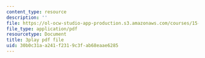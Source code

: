 ```yaml
---
content_type: resource
description: ''
file: https://ol-ocw-studio-app-production.s3.amazonaws.com/courses/15-s08-fintech-shaping-the-financial-world-spring-2020/30b0c31aa241f2319c3fab68eaae6285_uHUA6M1OEwk.pdf
file_type: application/pdf
resourcetype: Document
title: 3play pdf file
uid: 30b0c31a-a241-f231-9c3f-ab68eaae6285
---
```

